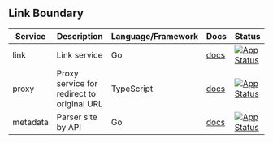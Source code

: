 ## Link Boundary

| Service    | Description                                | Language/Framework | Docs                                              | Status                                                                                                                                                    |
|------------|--------------------------------------------|--------------------|---------------------------------------------------|-----------------------------------------------------------------------------------------------------------------------------------------------------------|
| link       | Link service                               | Go                 | [docs](./internal/boundaries/api/api-gateway/README.md) | [![App Status](https://argo.shortlink.best/api/badge?name=shortlink-link&revision=true)](https://argo.shortlink.best/applications/shortlink-link)         |                                                                    
| proxy      | Proxy service for redirect to original URL | TypeScript         | [docs](./internal/boundaries/link/proxy/README.md)       | [![App Status](https://argo.shortlink.best/api/badge?name=shortlink-proxy&revision=true)](https://argo.shortlink.best/applications/shortlink-proxy)       |                                                                   
| metadata   | Parser site by API                         | Go                 | [docs](./internal/boundaries/link/metadata/README.md)    | [![App Status](https://argo.shortlink.best/api/badge?name=shortlink-metadata&revision=true)](https://argo.shortlink.best/applications/shortlink-metadata) |                                                                

